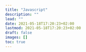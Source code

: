 ```yaml
---
title: "Javascript"
description: ""
lead: ""
date: 2021-05-18T17:20:23+02:00
lastmod: 2021-05-18T17:20:23+02:00
draft: false
images: []
toc: true
---
```


